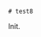                                                                                                                                           # test8

Init.
